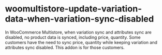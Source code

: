 # woomultistore-update-variation-data-when-variation-sync-disabled

In WooCommerce Multistore, when variation sync and attributes sync are disabled, no product data is synced, including price, quantity. Some customers have the need to sync price, quantity while keeping variation and attributes sync disabled. This addon is for those customers. 

